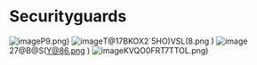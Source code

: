 # Securityguards
![image](https://github.com/TimelifeCzy/Securityguards/blob/master/XW6IY3JF%7D%5DJQPN%5D_Z4_Z)P9.png)
![image](https://github.com/TimelifeCzy/Securityguards/blob/master/@E8)T@17BKOX2`5HO)VSL(8.png )
![image](https://github.com/TimelifeCzy/Securityguards/blob/master/]$]V37SQLLN)27@B@S(Y@86.png )
![image](https://github.com/TimelifeCzy/Securityguards/blob/master/Z6FI1}M1E)KVQO0FRT7TTOL.png)
